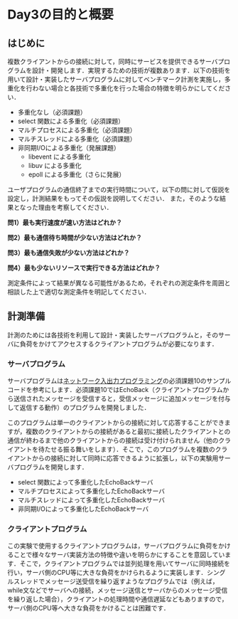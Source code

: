 # Day3の目的と概要

## はじめに

複数クライアントからの接続に対して，同時にサービスを提供できるサーバプログラムを設計・開発します．実現するための技術が複数あります．以下の技術を用いて設計・実装したサーバプログラムに対してベンチマーク計測を実施し，多重化を行わない場合と各技術で多重化を行った場合の特徴を明らかにしてください．

-   多重化なし（必須課題）
-   select 関数による多重化（必須課題）
-   マルチプロセスによる多重化（必須課題）
-   マルチスレッドによる多重化（必須課題）
-   非同期I/Oによる多重化（発展課題）
    -   libevent による多重化
    -   libuv による多重化
    -   epoll による多重化（さらに発展）

ユーザプログラムの通信終了までの実行時間について，以下の問に対して仮説を設定し，計測結果をもってその仮説を説明してください． また，そのような結果となった理由を考察してください．

**問1）最も実行速度が速い方法はどれか？**

**問2）最も通信待ち時間が少ない方法はどれか？**

**問3）最も通信失敗が少ない方法はどれか？**

**問4）最も少ないリソースで実行できる方法はどれか？**

測定条件によって結果が異なる可能性があるため，それぞれの測定条件を周囲と相談した上で適切な測定条件を明記してください．

## 計測準備

計測のためには各技術を利用して設計・実装したサーバプログラムと，そのサーバに負荷をかけてアクセスするクライアントプログラムが必要になります．

### サーバプログラム

サーバプログラムは[ネットワーク入出力プログラミング](../part1_2/network_IO_programming)の必須課題10のサンプルコードを参考にします．必須課題10ではEchoBack（クライアントプログラムから送信されたメッセージを受信すると，受信メッセージに追加メッセージを付与して返信する動作）のプログラムを開発しました．

このプログラムは単一のクライアントからの接続に対して応答することができますが，複数のクライアントからの接続があると最初に接続したクライアントとの通信が終わるまで他のクライアントからの接続は受け付けられません（他のクライアントを待たせる振る舞いをします）．そこで，このプログラムを複数のクライアントからの接続に対して同時に応答できるように拡張し，以下の実験用サーバプログラムを開発します．

-   select 関数によって多重化したEchoBackサーバ
-   マルチプロセスによって多重化したEchoBackサーバ
-   マルチスレッドによって多重化したEchoBackサーバ
-   非同期I/Oによって多重化したEchoBackサーバ

### クライアントプログラム

この実験で使用するクライアントプログラムは，サーバプログラムに負荷をかけることで様々なサーバ実装方法の特徴や違いを明らかにすることを意図しています．そこで，クライアントプログラムでは並列処理を用いてサーバに同時接続を行い，サーバ側のCPU等に大きな負荷をかけられるように実装します．シングルスレッドでメッセージ送受信を繰り返すようなプログラムでは（例えば，while文などでサーバへの接続，メッセージ送信とサーバからのメッセージ受信を繰り返した場合），クライアントの処理時間や通信遅延などもありますので，サーバ側のCPU等へ大きな負荷をかけることは困難です．
